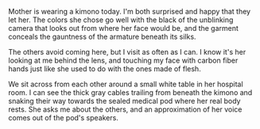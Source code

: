 Mother is wearing a kimono today. I'm both surprised and happy that they let
her. The colors she chose go well with the black of the unblinking camera that
looks out from where her face would be, and the garment conceals the gauntness
of the armature beneath its silks.

The others avoid coming here, but I visit as often as I can. I know it's her
looking at me behind the lens, and touching my face with carbon fiber hands just
like she used to do with the ones made of flesh.

We sit across from each other around a small white table in her hospital room. I
can see the thick gray cables trailing from beneath the kimono and snaking their
way towards the sealed medical pod where her real body rests. She asks me about
the others, and an approximation of her voice comes out of the pod's speakers.
